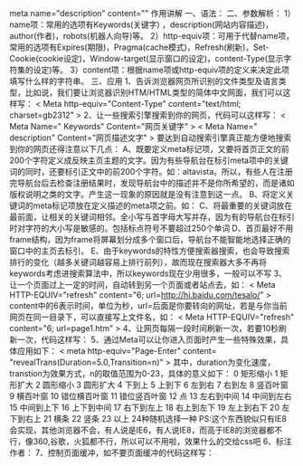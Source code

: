 meta name="description" content="" 作用讲解
 一、语法： 
<meta name="name" content="string"> 
二、参数解析： 
1）name项：常用的选项有Keywords(关键字) ，description(网站内容描述)，author(作者)，robots(机器人向导)等。 
2）http-equiv项：可用于代替name项，常用的选项有Expires(期限)，Pragma(cache模式)，Refresh(刷新)，Set-Cookie(cookie设定)，Window-target(显示窗口的设定)，content-Type(显示字符集的设定)等。 
3）content项：根据name项或http-equiv项的定义来决定此项填写什么样的字符串。 
三、应用 
1、告诉浏览器网页所识别的文件类型及语言类型，比如说，我们要让浏览器识别HTM/HTML类型的简体中文网面，我们可以这样写： 
< Meta http-equiv="Content-Type" content="text/html; charset=gb2312" > 
2、让一些搜索引擎搜索到你的网页，代码可以这样写： 
< Meta Name=" Keywords" Content="网页关键字" > 
< Meta Name=" description" Content="网页描述文字" > 
要达到自动搜索引擎真正能方便地搜索到你的网页还得注意以下几点： 
A、既要定义meta标记项，又要将首页正文的前200个字符定义成反映主页主题的文字。因为有些导航台在标引meta项中的关键词的同时，还要标引正文中的前200个字符。如：altavista。所以，有些人在注册完导航台后去检查注册结果时，发现导航台中的描述并不是你所希望的，而是诸如版权说明之类的文字。产生这一现象的原因就是没有注意到这一点。 
B、将定义关键词的meta标记项放在定义描述的meta项之前。如： 
<meta type="keywords" content=".......,...,...">                       <!--  关键词间用逗号分隔-->
<meta type="description" content="...,....,..."> 
C、将最重要的关键词放在最前面，让相关的关键词相邻。全小写与首字母大写并存，因为有的导航台在标引时对字符的大小写是敏感的。包括标点符号不要超过250个单词 
D、首页最好不用frame结构，因为frame将屏幕划分成多个窗口后，导航台不能智能地选择正确的窗口中的主页去标引。 E、由于keywords的特性方便搜索器搜索，也会导致搜索排行的变化（越多关键词越容易上排行前列），故而现在搜索器大多不再将keywords考虑进搜索算法中，所以keywords现在少用很多，一般可以不写
3、让一个页面过上一定的时间，自动转到另一个页面或者站点去，如： 
< Meta HTTP-EQUIV="refresh" content="6; url=http://hi.baidu.com/tesalo/" > 
content中的6表示时间，单位为秒，url=后面是你要转向的网址，若是与你当前网页在同一目录下，可以直接写上文件名，如： 
< Meta HTTP-EQUIV="refresh" content="6; url=page1.htm" > 
4、让网页每隔一段时间刷新一次，若要10秒刷新一次，代码这样写： 
<meta http-equiv="refresh" content="10"> 
5、通过Meta可以让你进入页面时产生一些特殊效果，具体应用如下： 
< meta http-equiv="Page-Enter" content= "revealTrans(Duration=5.0,Transition=n)" > 其中，duration为变化速度，transtion为效果方式，n的取值范围为0-23，具体的意义如下： 
0 矩形缩小              1 矩形扩大              2 圆形缩小 
3 圆形扩大              4 下到上                  5 上到下 
6 左到右                 7 右到左                   8 竖百叶窗 
9 横百叶窗             10 错位横百叶窗     11 错位竖百叶窗 
12 点                      13 左右到中间        14 中间到左右 
15 中间到上下        16 上下到中间       17 右下到左上 
18 右上到左下        19 左上到右下        20 左下到右上 
21 横条                   22 竖条                  23 以上 24种随机选择一种 
PS:这个东西貌似只有IE8会实现，其他浏览器不会，有人说是IE6，有人说IE8，而高于IE8的浏览器都不行，像360,谷歌，火狐都不行，所以可以不用啦，效果什么的交给css吧
6、标注作者： 
<meta name="author" content="二度空间"> 
7、控制页面缓冲，如不要页面缓冲的代码这样写： 
<meta http-equiv="Cache-Control" CONTENT="no-cache">